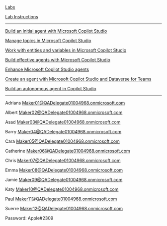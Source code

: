 [Labs](https://labs.qa)

[Lab Instructions](https://github.com/MicrosoftLearning/mslearn-copilotstudio/tree/main/Instructions/Labs)

---

[Build an initial agent with Microsoft Copilot Studio](https://learn.microsoft.com/training/modules/create-copilots-copilot-studio)

[Manage topics in Microsoft Copilot Studio](https://learn.microsoft.com/training/modules/manage-power-virtual-agents-topics/)

[Work with entities and variables in Microsoft Copilot Studio](https://learn.microsoft.com/training/modules/power-virtual-agents-entities/)

[Build effective agents with Microsoft Copilot Studio](https://learn.microsoft.com/training/modules/build-effective-bots/)

[Enhance Microsoft Copilot Studio agents](https://learn.microsoft.com/training/modules/enhance-power-virtual-agents-bots/)

[Create an agent with Microsoft Copilot Studio and Dataverse for Teams](https://learn.microsoft.com/training/modules/create-chatbot-power-virtual-agents-dataverse-teams/)

[Build an autonomous agent in Copilot Studio](https://learn.microsoft.com/training/modules/autonomous-agent/)


---

Adrians	   Maker01@QADelegate01004968.onmicrosoft.com

Albert	   Maker02@QADelegate01004968.onmicrosoft.com

Asad	   Maker03@QADelegate01004968.onmicrosoft.com

Barry	   Maker04@QADelegate01004968.onmicrosoft.com

Cara	   Maker05@QADelegate01004968.onmicrosoft.com

Catherine  Maker06@QADelegate01004968.onmicrosoft.com

Chris	   Maker07@QADelegate01004968.onmicrosoft.com

Emma	   Maker08@QADelegate01004968.onmicrosoft.com

Jamie	   Maker09@QADelegate01004968.onmicrosoft.com

Katy	   Maker10@QADelegate01004968.onmicrosoft.com

Paul	   Maker11@QADelegate01004968.onmicrosoft.com

Suerre	   Maker12@QADelegate01004968.onmicrosoft.com

Password: Apple#2309







